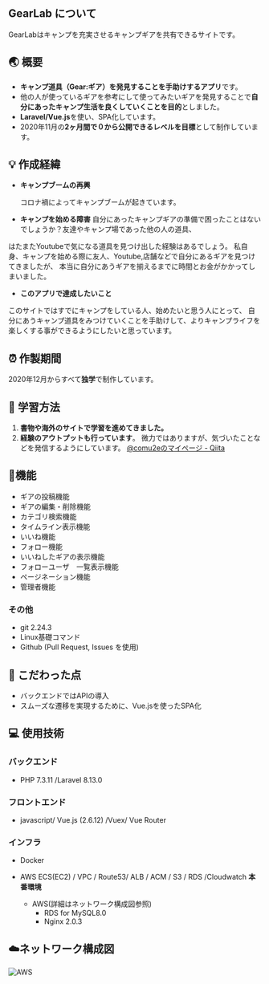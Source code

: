 ## GearLab について

GearLabはキャンプを充実させるキャンプギアを共有できるサイトです。

## :earth_asia: 概要

- **キャンプ道具（Gear:ギア）を発見することを手助けするアプリ**です。
- 他の人が使っているギアを参考にして使ってみたいギアを発見することで**自分にあったキャンプ生活を良くしていくことを目的**としました。
- **Laravel/Vue.js**を使い、SPA化しています。
- 2020年11月の**2ヶ月間で０から公開できるレベルを目標**として制作しています。

## :bulb: 作成経緯


- **キャンプブームの再興**

   コロナ禍によってキャンプブームが起きています。
   
- **キャンプを始める障害**
自分にあったキャンプギアの準備で困ったことはないでしょうか？友達やキャンプ場であった他の人の道具、 
 
 はたまたYoutubeで気になる道具を見つけ出した経験はあるでしょう。
 私自身、キャンプを始める際に友人、Youtube,店舗などで自分にあるギアを見つけてきましたが、
 本当に自分にあうギアを揃えるまでに時間とお金がかかってしまいました。 
   
 - **このアプリで達成したいこと**

 このサイトではすでにキャンプをしている人、始めたいと思う人にとって、
 自分にあうキャンプ道具をみつけていくことを手助けして、よりキャンプライフを
 楽しくする事ができるようにしたいと思っています。



## :alarm_clock: 作製期間

2020年12月からすべて**独学**で制作しています。

## :notebook: 学習方法

1. **書物や海外のサイトで学習を進めてきました。**
2. **経験のアウトプットも行っています**。
  微力ではありますが、気づいたことなどを発信するようにしています。
    [@comu2eのマイページ - Qiita](https://qiita.com/comu2e)


## :wrench:機能

- ギアの投稿機能
- ギアの編集・削除機能
- カテゴリ検索機能
- タイムライン表示機能
- いいね機能　
- フォロー機能
- いいねしたギアの表示機能
- フォローユーザ　一覧表示機能
- ページネーション機能
- 管理者機能

### その他

- git 2.24.3
- Linux基礎コマンド
- Github (Pull Request, Issues を使用)

## :rainbow: こだわった点
- バックエンドではAPIの導入
- スムーズな遷移を実現するために、Vue.jsを使ったSPA化


## :computer: 使用技術
 ### バックエンド
  - PHP 7.3.11 /Laravel 8.13.0 
 ### フロントエンド
        
  - javascript/ Vue.js (2.6.12) /Vuex/ Vue Router 
 
 ### インフラ 

  - Docker  
  - AWS ECS(EC2) / VPC / Route53/ ALB / ACM / S3 / RDS /Cloudwatch
  **本番環境**
 
     - AWS(詳細はネットワーク構成図参照)
         - RDS for MySQL8.0
         - Nginx 2.0.3

 
 ## :cloud:ネットワーク構成図
  ![AWS](https://user-images.githubusercontent.com/5231283/104843022-eb2c6680-590b-11eb-95b2-7077c0aafeb3.jpg)


